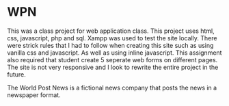 # WPN
This was a class project for web application class. This project uses html, css, javascript, php and sql. Xampp was used to test the site locally. There were strick rules that I had to follow when creating this site such as using vanilla css and javascript. As well as using inline javascript. This assignment also required that student create 5 seperate web forms on different pages. The site is not very responsive and I look to rewrite the entire project in the future.

The World Post News is a fictional news company that posts the news in a newspaper format.
